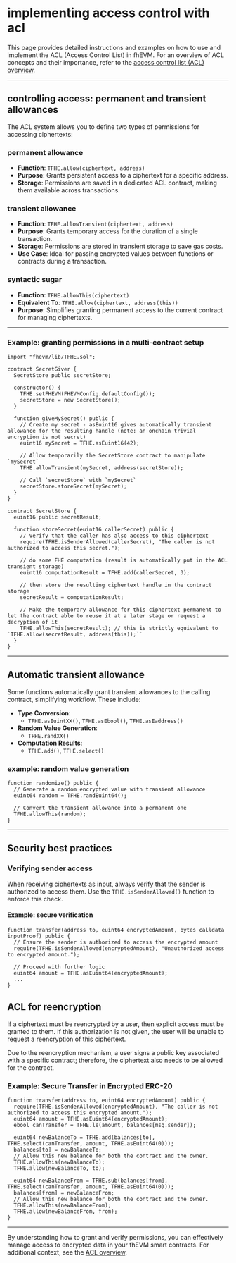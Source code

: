 # implementing access control with acl

This page provides detailed instructions and examples on how to use and implement the ACL (Access Control List) in fhEVM. For an overview of ACL concepts and their importance, refer to the [access control list (ACL) overview](../acl.md).

---

## controlling access: permanent and transient allowances

The ACL system allows you to define two types of permissions for accessing ciphertexts:

### permanent allowance
- **Function**: `TFHE.allow(ciphertext, address)`  
- **Purpose**: Grants persistent access to a ciphertext for a specific address.  
- **Storage**: Permissions are saved in a dedicated ACL contract, making them available across transactions.  

### transient allowance
- **Function**: `TFHE.allowTransient(ciphertext, address)`  
- **Purpose**: Grants temporary access for the duration of a single transaction.  
- **Storage**: Permissions are stored in transient storage to save gas costs.  
- **Use Case**: Ideal for passing encrypted values between functions or contracts during a transaction.

### syntactic sugar
- **Function**: `TFHE.allowThis(ciphertext)`  
- **Equivalent To**: `TFHE.allow(ciphertext, address(this))`  
- **Purpose**: Simplifies granting permanent access to the current contract for managing ciphertexts.

---

### Example: granting permissions in a multi-contract setup
```solidity
import "fhevm/lib/TFHE.sol";

contract SecretGiver {
  SecretStore public secretStore;

  constructor() {
    TFHE.setFHEVM(FHEVMConfig.defaultConfig());
    secretStore = new SecretStore();
  }

  function giveMySecret() public {
    // Create my secret - asEuint16 gives automatically transient allowance for the resulting handle (note: an onchain trivial encryption is not secret)
    euint16 mySecret = TFHE.asEuint16(42);

    // Allow temporarily the SecretStore contract to manipulate `mySecret`
    TFHE.allowTransient(mySecret, address(secretStore));

    // Call `secretStore` with `mySecret`
    secretStore.storeSecret(mySecret);
  }
}

contract SecretStore {
  euint16 public secretResult;

  function storeSecret(euint16 callerSecret) public {
    // Verify that the caller has also access to this ciphertext
    require(TFHE.isSenderAllowed(callerSecret), "The caller is not authorized to access this secret.");

    // do some FHE computation (result is automatically put in the ACL transient storage)
    euint16 computationResult = TFHE.add(callerSecret, 3);

    // then store the resulting ciphertext handle in the contract storage
    secretResult = computationResult;

    // Make the temporary allowance for this ciphertext permanent to let the contract able to reuse it at a later stage or request a decryption of it
    TFHE.allowThis(secretResult); // this is strictly equivalent to `TFHE.allow(secretResult, address(this));``
  }
}
```

---

## Automatic transient allowance

Some functions automatically grant transient allowances to the calling contract, simplifying workflow. These include:

- **Type Conversion**:  
  - `TFHE.asEuintXX()`, `TFHE.asEbool()`, `TFHE.asEaddress()`  
- **Random Value Generation**:  
  - `TFHE.randXX()`  
- **Computation Results**:  
  - `TFHE.add()`, `TFHE.select()`  

### example: random value generation
```solidity
function randomize() public {
  // Generate a random encrypted value with transient allowance
  euint64 random = TFHE.randEuint64();

  // Convert the transient allowance into a permanent one
  TFHE.allowThis(random);
}
```

---

## Security best practices

### Verifying sender access
When receiving ciphertexts as input, always verify that the sender is authorized to access them. Use the `TFHE.isSenderAllowed()` function to enforce this check.

#### Example: secure verification
```solidity
function transfer(address to, euint64 encryptedAmount, bytes calldata inputProof) public {
  // Ensure the sender is authorized to access the encrypted amount
  require(TFHE.isSenderAllowed(encryptedAmount), "Unauthorized access to encrypted amount.");

  // Proceed with further logic
  euint64 amount = TFHE.asEuint64(encryptedAmount);
  ...
}
```

## ACL for reencryption

If a ciphertext must be reencrypted by a user, then explicit access must be granted to them. If this authorization is not given, the user will be unable to request a reencryption of this ciphertext.

Due to the reencryption mechanism, a user signs a public key associated with a specific contract; therefore, the ciphertext also needs to be allowed for the contract.


### Example: Secure Transfer in Encrypted ERC-20
```solidity
function transfer(address to, euint64 encryptedAmount) public {
  require(TFHE.isSenderAllowed(encryptedAmount), "The caller is not authorized to access this encrypted amount.");
  euint64 amount = TFHE.asEuint64(encryptedAmount);
  ebool canTransfer = TFHE.le(amount, balances[msg.sender]);

  euint64 newBalanceTo = TFHE.add(balances[to], TFHE.select(canTransfer, amount, TFHE.asEuint64(0)));
  balances[to] = newBalanceTo;
  // Allow this new balance for both the contract and the owner.
  TFHE.allowThis(newBalanceTo);
  TFHE.allow(newBalanceTo, to);

  euint64 newBalanceFrom = TFHE.sub(balances[from], TFHE.select(canTransfer, amount, TFHE.asEuint64(0)));
  balances[from] = newBalanceFrom;
  // Allow this new balance for both the contract and the owner.
  TFHE.allowThis(newBalanceFrom);
  TFHE.allow(newBalanceFrom, from);
}
```

---

By understanding how to grant and verify permissions, you can effectively manage access to encrypted data in your fhEVM smart contracts. For additional context, see the [ACL overview](../acl.md).